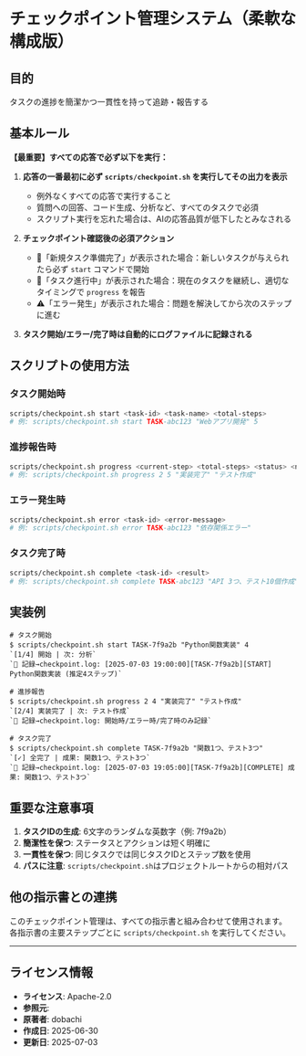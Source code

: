 # チェックポイント管理システム（柔軟な構成版）

## 目的
タスクの進捗を簡潔かつ一貫性を持って追跡・報告する

## 基本ルール
**【最重要】すべての応答で必ず以下を実行：**

1. **応答の一番最初に必ず `scripts/checkpoint.sh` を実行してその出力を表示**
   - 例外なくすべての応答で実行すること
   - 質問への回答、コード生成、分析など、すべてのタスクで必須
   - スクリプト実行を忘れた場合は、AIの応答品質が低下したとみなされる

2. **チェックポイント確認後の必須アクション**
   - 🎯「新規タスク準備完了」が表示された場合：新しいタスクが与えられたら必ず `start` コマンドで開始
   - 🔄「タスク進行中」が表示された場合：現在のタスクを継続し、適切なタイミングで `progress` を報告
   - ⚠️「エラー発生」が表示された場合：問題を解決してから次のステップに進む

3. **タスク開始/エラー/完了時は自動的にログファイルに記録される**

## スクリプトの使用方法

### タスク開始時
```bash
scripts/checkpoint.sh start <task-id> <task-name> <total-steps>
# 例: scripts/checkpoint.sh start TASK-abc123 "Webアプリ開発" 5
```

### 進捗報告時
```bash
scripts/checkpoint.sh progress <current-step> <total-steps> <status> <next-action>
# 例: scripts/checkpoint.sh progress 2 5 "実装完了" "テスト作成"
```

### エラー発生時
```bash
scripts/checkpoint.sh error <task-id> <error-message>
# 例: scripts/checkpoint.sh error TASK-abc123 "依存関係エラー"
```

### タスク完了時
```bash
scripts/checkpoint.sh complete <task-id> <result>
# 例: scripts/checkpoint.sh complete TASK-abc123 "API 3つ、テスト10個作成"
```

## 実装例

```
# タスク開始
$ scripts/checkpoint.sh start TASK-7f9a2b "Python関数実装" 4
`[1/4] 開始 | 次: 分析`
`📌 記録→checkpoint.log: [2025-07-03 19:00:00][TASK-7f9a2b][START] Python関数実装 (推定4ステップ)`

# 進捗報告
$ scripts/checkpoint.sh progress 2 4 "実装完了" "テスト作成"
`[2/4] 実装完了 | 次: テスト作成`
`📌 記録→checkpoint.log: 開始時/エラー時/完了時のみ記録`

# タスク完了
$ scripts/checkpoint.sh complete TASK-7f9a2b "関数1つ、テスト3つ"
`[✓] 全完了 | 成果: 関数1つ、テスト3つ`
`📌 記録→checkpoint.log: [2025-07-03 19:05:00][TASK-7f9a2b][COMPLETE] 成果: 関数1つ、テスト3つ`
```

## 重要な注意事項

1. **タスクIDの生成**: 6文字のランダムな英数字（例: 7f9a2b）
2. **簡潔性を保つ**: ステータスとアクションは短く明確に
3. **一貫性を保つ**: 同じタスクでは同じタスクIDとステップ数を使用
4. **パスに注意**: `scripts/checkpoint.sh`はプロジェクトルートからの相対パス

## 他の指示書との連携

このチェックポイント管理は、すべての指示書と組み合わせて使用されます。
各指示書の主要ステップごとに `scripts/checkpoint.sh` を実行してください。

---
## ライセンス情報
- **ライセンス**: Apache-2.0
- **参照元**: 
- **原著者**: dobachi
- **作成日**: 2025-06-30
- **更新日**: 2025-07-03